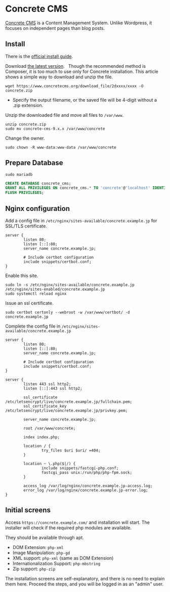 # Concrete CMS

[Concrete CMS](https://www.concretecms.org/) is a Content Management System. Unlike Wordpress, it focuses on independent pages than blog posts.

## Install

There is the [official install guide](https://documentation.concretecms.org/developers/introduction/installing-concrete-cms).

Download [the latest version](https://www.concretecms.org/download).  
Though the recommended method is Composer, it is too much to use only for Concrete installation. This article shows a simple way to download and unzip the file.

```console
wget https://www.concretecms.org/download_file/2dxxxx/xxxx -O concrete.zip
```

- Specify the output filename, or the saved file will be 4-digit without a .zip extension.

Unzip the downloaded file and move all files to `/var/www`.

```console
unzip concrete.zip
sudo mv concrete-cms-9.x.x /var/www/concrete
```

Change the owner.

```console
sudo chown -R www-data:www-data /var/www/concrete
```

## Prepare Database

```console
sudo mariadb
```

```sql
CREATE DATABASE concrete_cms;
GRANT ALL PRIVILEGES ON concrete_cms.* TO 'concrete'@'localhost' IDENTIFIED BY 'password';
FLUSH PRIVILEGES;
```

## Nginx configuration

Add a config file in `/etc/nginx/sites-available/concrete.example.jp` for SSL/TLS certificate.

```nginx
server {
        listen 80;
        listen [::]:80;
        server_name concrete.example.jp;

        # Include certbot configuration
        include snippets/certbot.conf;
}
```

Enable this site.

```console
sudo ln -s /etc/nginx/sites-available/concrete.example.jp /etc/nginx/sites-enabled/concrete.example.jp
sudo systemctl reload nginx
```

Issue an ssl certificate.

```console
sudo certbot certonly --webroot -w /var/www/certbot/ -d concrete.example.jp
```

Complete the config file in `/etc/nginx/sites-available/concrete.example.jp`

```nginx
server {
        listen 80;
        listen [::]:80;
        server_name concrete.example.jp;

        # Include certbot configuration
        include snippets/certbot.conf;
}

server {
        listen 443 ssl http2;
        listen [::]:443 ssl http2;

        ssl_certificate /etc/letsencrypt/live/concrete.example.jp/fullchain.pem;
        ssl_certificate_key /etc/letsencrypt/live/concrete.example.jp/privkey.pem;

        server_name concrete.example.jp;

        root /var/www/concrete;

        index index.php;

        location / {
                try_files $uri $uri/ =404;
        }

        location ~ \.php($|/) {
                include snippets/fastcgi-php.conf;
                fastcgi_pass unix:/run/php/php-fpm.sock;
        }

        access_log /var/log/nginx/concrete.example.jp-access.log;
        error_log /var/log/nginx/concrete.example.jp-error.log;
}
```

## Initial screens

Access `https://concrete.example.com/` and installation will start. The installer will check if the required php modules are available.

They should be available through apt.

- DOM Extension: `php-xml`
- Image Manipulation: `php-gd`
- XML support: `php-xml` (same as DOM Extension)
- Internationalization Support: `php-mbstring`
- Zip support: `php-zip`

The installation screens are self-explanatory, and there is no need to explain them here. Proceed the steps, and you will be logged in as an "admin" user.
